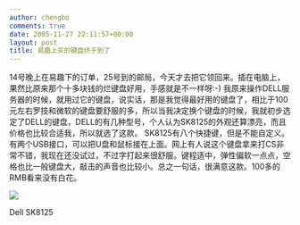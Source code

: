 ```yaml
---
author: chengbo
comments: true
date: 2005-11-27 22:11:57+00:00
layout: post
title: 易趣上买的键盘终于到了
---
```


14号晚上在易趣下的订单，25号到的邮局，今天才去把它领回来。插在电脑上，果然比原来那个十多块钱的烂键盘好用，手感就是不一样呀:-) 我原来操作DELL服务器的时候，就用过它的键盘，说实话，那是我觉得最好用的键盘了，相比于100元左右罗技和微软的键盘要舒服的多，所以当我决定换个键盘的时候，我就初步选定了DELL的键盘，DELL的有几种型号，个人认为SK8125的外观还算漂亮，而且价格也比较合适我，所以就选了这款。 SK8125有八个快捷键，但是不能自定义。有两个USB接口，可以把U盘和鼠标接在上面。网上有人说这个键盘拿来打CS非常不错，我现在还没试过，不过字打起来很舒服。键程适中，弹性偏软一点点，空格也比一般键盘大，敲击的声音也比较小。总之一句话，很满意这款。100多的RMB看来没有白花。

[![](http://static.flickr.com/42/99976528_1e74146834_m.jpg)](http://www.flickr.com/photos/chengbo/99976528/)

Dell SK8125
